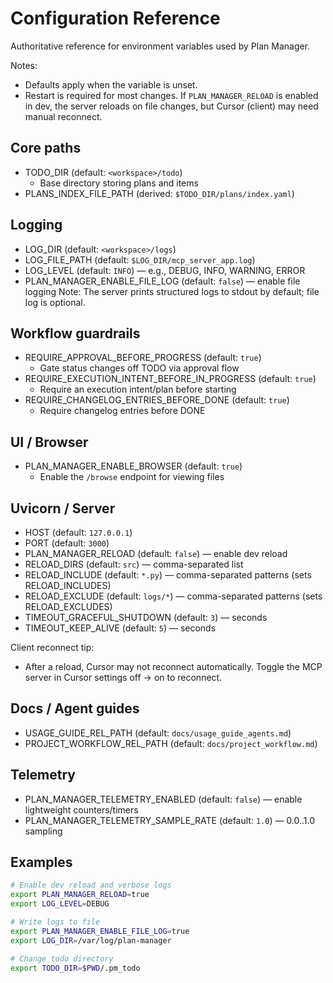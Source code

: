 # Configuration Reference

Authoritative reference for environment variables used by Plan Manager.

Notes:
- Defaults apply when the variable is unset.
- Restart is required for most changes. If `PLAN_MANAGER_RELOAD` is enabled in dev, the server reloads on file changes, but Cursor (client) may need manual reconnect.

## Core paths
- TODO_DIR (default: `<workspace>/todo`)
  - Base directory storing plans and items
- PLANS_INDEX_FILE_PATH (derived: `$TODO_DIR/plans/index.yaml`)

## Logging
- LOG_DIR (default: `<workspace>/logs`)
- LOG_FILE_PATH (default: `$LOG_DIR/mcp_server_app.log`)
- LOG_LEVEL (default: `INFO`) — e.g., DEBUG, INFO, WARNING, ERROR
- PLAN_MANAGER_ENABLE_FILE_LOG (default: `false`) — enable file logging
Note: The server prints structured logs to stdout by default; file log is optional.

## Workflow guardrails
- REQUIRE_APPROVAL_BEFORE_PROGRESS (default: `true`)
  - Gate status changes off TODO via approval flow
- REQUIRE_EXECUTION_INTENT_BEFORE_IN_PROGRESS (default: `true`)
  - Require an execution intent/plan before starting
- REQUIRE_CHANGELOG_ENTRIES_BEFORE_DONE (default: `true`)
  - Require changelog entries before DONE

## UI / Browser
- PLAN_MANAGER_ENABLE_BROWSER (default: `true`)
  - Enable the `/browse` endpoint for viewing files

## Uvicorn / Server
- HOST (default: `127.0.0.1`)
- PORT (default: `3000`)
- PLAN_MANAGER_RELOAD (default: `false`) — enable dev reload
- RELOAD_DIRS (default: `src`) — comma-separated list
- RELOAD_INCLUDE (default: `*.py`) — comma-separated patterns (sets RELOAD_INCLUDES)
- RELOAD_EXCLUDE (default: `logs/*`) — comma-separated patterns (sets RELOAD_EXCLUDES)
- TIMEOUT_GRACEFUL_SHUTDOWN (default: `3`) — seconds
- TIMEOUT_KEEP_ALIVE (default: `5`) — seconds

Client reconnect tip:
- After a reload, Cursor may not reconnect automatically. Toggle the MCP server in Cursor settings off → on to reconnect.

## Docs / Agent guides
- USAGE_GUIDE_REL_PATH (default: `docs/usage_guide_agents.md`)
- PROJECT_WORKFLOW_REL_PATH (default: `docs/project_workflow.md`)

## Telemetry
- PLAN_MANAGER_TELEMETRY_ENABLED (default: `false`) — enable lightweight counters/timers
- PLAN_MANAGER_TELEMETRY_SAMPLE_RATE (default: `1.0`) — 0.0..1.0 sampling

## Examples
```bash
# Enable dev reload and verbose logs
export PLAN_MANAGER_RELOAD=true
export LOG_LEVEL=DEBUG

# Write logs to file
export PLAN_MANAGER_ENABLE_FILE_LOG=true
export LOG_DIR=/var/log/plan-manager

# Change todo directory
export TODO_DIR=$PWD/.pm_todo
```
